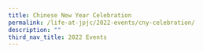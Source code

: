 ```yaml
---
title: Chinese New Year Celebration
permalink: /life-at-jpjc/2022-events/cny-celebration/
description: ""
third_nav_title: 2022 Events
---
```

